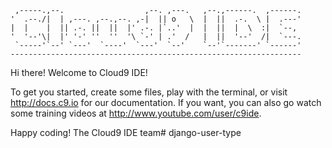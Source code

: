 
     ,-----.,--.                  ,--. ,---.   ,--.,------.  ,------.
    '  .--./|  | ,---. ,--.,--. ,-|  || o   \  |  ||  .-.  \ |  .---'
    |  |    |  || .-. ||  ||  |' .-. |`..'  |  |  ||  |  \  :|  `--, 
    '  '--'\|  |' '-' ''  ''  '\ `-' | .'  /   |  ||  '--'  /|  `---.
     `-----'`--' `---'  `----'  `---'  `--'    `--'`-------' `------'
    ----------------------------------------------------------------- 


Hi there! Welcome to Cloud9 IDE!

To get you started, create some files, play with the terminal,
or visit http://docs.c9.io for our documentation.
If you want, you can also go watch some training videos at
http://www.youtube.com/user/c9ide.

Happy coding!
The Cloud9 IDE team# django-user-type
